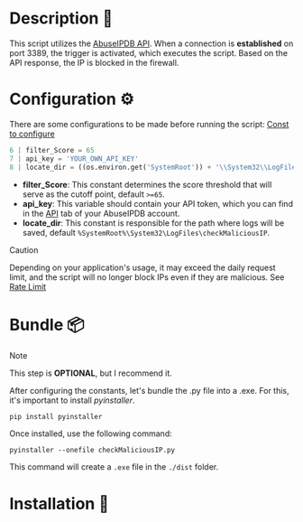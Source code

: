 # Description 📜
This script utilizes the [AbuseIPDB API](https://docs.abuseipdb.com/#check-endpoint). When a connection is **established** on port 3389, the trigger is activated, which executes the script. Based on the API response, the IP is blocked in the firewall.

# Configuration ⚙️
There are some configurations to be made before running the script:
[Const to configure](https://github.com/weirygon/check-ip-rdp/blob/18d941a37c83bc60d953b96c24856de4117341ee/checkMaliciousIP.py#L6-L8)

```python
6 | filter_Score = 65
7 | api_key = 'YOUR_OWN_API_KEY'
8 | locate_dir = ((os.environ.get('SystemRoot')) + '\\System32\\LogFiles\\checkMaliciousIP')
```
- **filter_Score**: This constant determines the score threshold that will serve as the cutoff point, default `>=65`.
- **api_key**: This variable should contain your API token, which you can find in the [API](https://www.abuseipdb.com/account/api) tab of your AbuseIPDB account.
- **locate_dir**: This constant is responsible for the path where logs will be saved, default `%SystemRoot%\System32\LogFiles\checkMaliciousIP`.
> [!CAUTION]
> Depending on your application's usage, it may exceed the daily request limit, and the script will no longer block IPs even if they are malicious. See [Rate Limit](https://docs.abuseipdb.com/#api-daily-rate-limits)

# Bundle 📦
> [!NOTE]
> This step is **OPTIONAL**, but I recommend it.

After configuring the constants, let's bundle the .py file into a .exe. For this, it's important to install *pyinstaller*.

```
pip install pyinstaller
```

Once installed, use the following command:

```
pyinstaller --onefile checkMaliciousIP.py
```

This command will create a `.exe` file in the `./dist` folder.

# Installation 🔌
